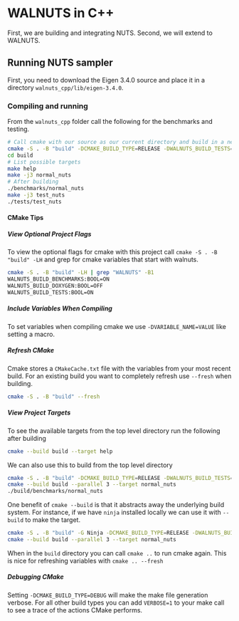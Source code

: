 # WALNUTS in C++

First, we are building and integrating NUTS.  Second, we will extend to WALNUTS.

## Running NUTS sampler

First, you need to download the Eigen 3.4.0 source and place it in a directory `walnuts_cpp/lib/eigen-3.4.0`.

### Compiling and running

From the `walnuts_cpp` folder call the following for the benchmarks and testing.

```bash
# Call cmake with our source as our current directory and build in a new folder "build"
cmake -S . -B "build" -DCMAKE_BUILD_TYPE=RELEASE -DWALNUTS_BUILD_TESTS=ON -DWALNUTS_BUILD_BENCHMARKS=ON
cd build
# List possible targets
make help
make -j3 normal_nuts
# After building
./benchmarks/normal_nuts
make -j3 test_nuts
./tests/test_nuts
```

#### CMake Tips

##### View Optional Project Flags

To view the optional flags for cmake with this project call `cmake -S . -B "build" -LH` and grep for cmake variables that start with walnuts.

```bash
cmake -S . -B "build" -LH | grep "WALNUTS" -B1
WALNUTS_BUILD_BENCHMARKS:BOOL=ON
WALNUTS_BUILD_DOXYGEN:BOOL=OFF
WALNUTS_BUILD_TESTS:BOOL=ON
```

##### Include Variables When Compiling

To set variables when compiling cmake we use `-DVARIABLE_NAME=VALUE` like setting a macro.

##### Refresh CMake

Cmake stores a `CMakeCache.txt` file with the variables from your most recent build.
For an existing build you want to completely refresh use `--fresh` when building.

```bash
cmake -S . -B "build" --fresh
```

##### View Project Targets

To see the available targets from the top level directory run the following after building

```bash
cmake --build build --target help
```

We can also use this to build from the top level directory

```bash
cmake -S . -B "build" -DCMAKE_BUILD_TYPE=RELEASE -DWALNUTS_BUILD_TESTS=ON -DWALNUTS_BUILD_BENCHMARKS=ON
cmake --build build --parallel 3 --target normal_nuts
./build/benchmarks/normal_nuts
```

One benefit of `cmake --build` is that it abstracts away the underlying build system.
For instance, if we have `ninja` installed locally we can use it with `--build` to make the target.

```bash
cmake -S . -B "build" -G Ninja -DCMAKE_BUILD_TYPE=RELEASE -DWALNUTS_BUILD_TESTS=ON -DWALNUTS_BUILD_BENCHMARKS=ON
cmake --build build --parallel 3 --target normal_nuts
```

When in the `build` directory you can call `cmake ..` to run cmake again.
This is nice for refreshing variables with `cmake .. --fresh`

##### Debugging CMake

Setting `-DCMAKE_BUILD_TYPE=DEBUG` will make the make file generation verbose.
For all other build types you can add `VERBOSE=1` to your make call to see a trace of the actions CMake performs.
